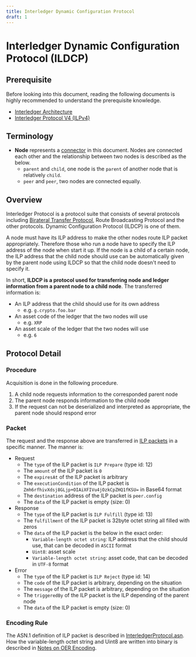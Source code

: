 ```yaml
---
title: Interledger Dynamic Configuration Protocol
draft: 1
---
```


# Interledger Dynamic Configuration Protocol (ILDCP)

## Prerequisite
Before looking into this document, reading the following documents is highly recommended to understand the prerequisite knowledge.

- [Interledger Architecture](../0001-interledger-architecture/0001-interledger-architecture.md)
- [Interledger Protocol V4 (ILPv4)](../0027-interledger-protocol-4/0027-interledger-protocol-4.md)

## Terminology

- **Node** represents a [connector](../0001-interledger-architecture/0001-interledger-architecture.md#connectors) in this document. Nodes are connected each other and the relationship between two nodes is described as the below.
  - `parent` and `child`, one node is the `parent` of another node that is relatively `child`.
  - `peer` and `peer`, two nodes are connected equally.

## Overview
Interledger Protocol is a protocol suite that consists of several protocols including [Birateral Transfer Protocol](../0023-bilateral-transfer-protocol/0023-bilateral-transfer-protocol.md), Route Broadcasting Protocol and the other protocols. Dynamic Configuration Protocol (ILDCP) is one of them.

A node must have its ILP address to make the other nodes route ILP packet appropriately. Therefore those who run a node have to specify the ILP address of the node when start it up. If the node is a child of a certain node, the ILP address that the child node should use can be automatically given by the parent node using ILDCP so that the child node doesn't need to specify it.

In short, **ILDCP is a protocol used for transferring node and ledger information from a parent node to a child node**. The transferred information is:

- An ILP address that the child should use for its own address
  - e.g. `g.crypto.foo.bar`
- An asset code of the ledger that the two nodes will use
  - e.g. `XRP`
- An asset scale of the ledger that the two nodes will use
  - e.g. `6`

## Protocol Detail

### Procedure
Acquisition is done in the following procedure.

1. A child node requests information to the corresponded parent node
2. The parent node responds information to the child node
3. If the request can not be deserialized and interpreted as appropriate, the parent node should respond error

### Packet
The request and the response above are transferred in [ILP packets](../0027-interledger-protocol-4/0027-interledger-protocol-4.md#specification) in a specific manner. The manner is:

- Request
  - The `type` of the ILP packet is `ILP Prepare` (type id: 12)
  - The `amount` of the ILP packet is `0`
  - The `expiresAt` of the ILP packet is arbitrary
  - The `executionCondition` of the ILP packet is `Zmh6rfhivXdsj8GLjp+OIAiXFIVu4jOzkCpZHQ1fKSU=` in Base64 format
  - The `destination` address of the ILP packet is `peer.config`
  - The `data` of the ILP packet is empty (size: 0)
- Response
  - The `type` of the ILP packet is `ILP Fulfill` (type id: 13)
  - The `fulfillment` of the ILP packet is 32byte octet string all filled with zeros
  - The `data` of the ILP packet is the below in the exact order:
    - `Variable-length octet string`: ILP address that the child should use, that can be decoded in `ASCII` format
    - `Uint8`: asset scale
    - `Variable-length octet string`: asset code, that can be decoded in `UTF-8` format
- Error
  - The `type` of the ILP packet is `ILP Reject` (type id: 14)
  - The `code` of the ILP packet is arbitrary, depending on the situation
  - The `message` of the ILP packet is arbitrary, depending on the situation
  - The `triggeredBy` of the ILP packet is the ILP depending of the parent node
  - The `data` of the ILP packet is empty (size: 0)

### Encoding Rule
The ASN.1 definition of ILP packet is described in [InterledgerProtocol.asn](../asn1/InterledgerProtocol.asn). How the variable-length octet string and Uint8 are written into binary is described in [Notes on OER Encoding](../0030-notes-on-oer-encoding/0030-notes-on-oer-encoding.md).